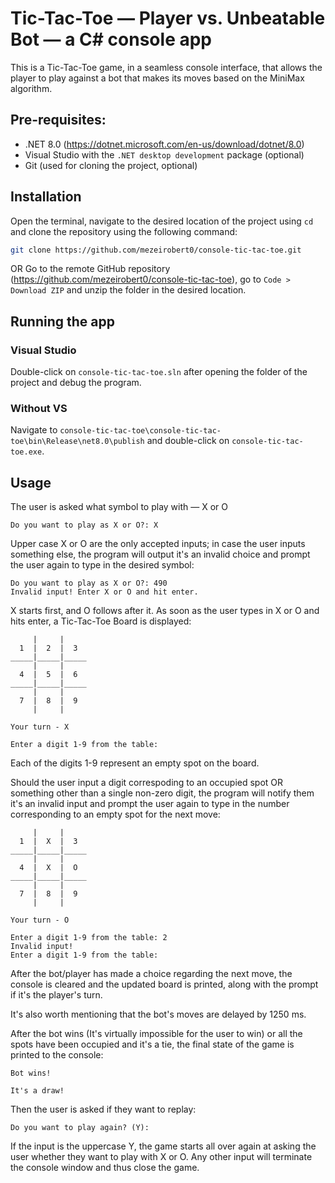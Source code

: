 # Tic-Tac-Toe — Player vs. Unbeatable Bot — a C# console app
This is a Tic-Tac-Toe game, in a seamless console interface, that allows the player to play against a bot that makes its moves based on the MiniMax algorithm.

## Pre-requisites:
* .NET 8.0 (https://dotnet.microsoft.com/en-us/download/dotnet/8.0)
* Visual Studio with the `.NET desktop development` package (optional)
* Git (used for cloning the project, optional)

## Installation

Open the terminal, navigate to the desired location of the project using `cd` and clone the repository using the following command:
```bash
git clone https://github.com/mezeirobert0/console-tic-tac-toe.git
```
OR
Go to the remote GitHub repository (https://github.com/mezeirobert0/console-tic-tac-toe), go to `Code > Download ZIP` and unzip the folder in the desired location.

## Running the app

### Visual Studio
Double-click on `console-tic-tac-toe.sln` after opening the folder of the project and debug the program.
### Without VS
Navigate to `console-tic-tac-toe\console-tic-tac-toe\bin\Release\net8.0\publish` and double-click on `console-tic-tac-toe.exe`.

## Usage
The user is asked what symbol to play with — X or O
```
Do you want to play as X or O?: X
```
Upper case X or O are the only accepted inputs; in case the user inputs something else, the program will output it's an invalid choice and prompt the user again to type in the desired symbol:
```
Do you want to play as X or O?: 490
Invalid input! Enter X or O and hit enter.
```
X starts first, and O follows after it.
As soon as the user types in X or O and hits enter, a Tic-Tac-Toe Board is displayed:
```
     |     |
  1  |  2  |  3
_____|_____|_____
     |     |
  4  |  5  |  6
_____|_____|_____
     |     |
  7  |  8  |  9
     |     |

Your turn - X

Enter a digit 1-9 from the table:
```
Each of the digits 1-9 represent an empty spot on the board.

Should the user input a digit correspoding to an occupied spot OR something other than a single non-zero digit, the program will notify them it's an invalid input and prompt the user again to type in the number corresponding to an empty spot for the next move:
```
     |     |
  1  |  X  |  3
_____|_____|_____
     |     |
  4  |  X  |  O
_____|_____|_____
     |     |
  7  |  8  |  9
     |     |

Your turn - O

Enter a digit 1-9 from the table: 2
Invalid input!
Enter a digit 1-9 from the table:
```
After the bot/player has made a choice regarding the next move, the console is cleared and the updated board is printed, along with the prompt if it's the player's turn.

It's also worth mentioning that the bot's moves are delayed by 1250 ms.

After the bot wins (It's virtually impossible for the user to win) or all the spots have been occupied and it's a tie, the final state of the game is printed to the console:
```
Bot wins!
```
```
It's a draw!
```
Then the user is asked if they want to replay:
```
Do you want to play again? (Y): 
```
If the input is the uppercase Y, the game starts all over again at asking the user whether they want to play with X or O. Any other input will terminate the console window and thus close the game.
